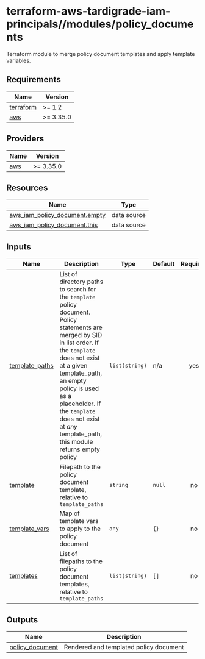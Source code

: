 # terraform-aws-tardigrade-iam-principals//modules/policy_documents

Terraform module to merge policy document templates and apply template variables.


<!-- BEGIN TFDOCS -->
## Requirements

| Name | Version |
|------|---------|
| <a name="requirement_terraform"></a> [terraform](#requirement\_terraform) | >= 1.2 |
| <a name="requirement_aws"></a> [aws](#requirement\_aws) | >= 3.35.0 |

## Providers

| Name | Version |
|------|---------|
| <a name="provider_aws"></a> [aws](#provider\_aws) | >= 3.35.0 |

## Resources

| Name | Type |
|------|------|
| [aws_iam_policy_document.empty](https://registry.terraform.io/providers/hashicorp/aws/latest/docs/data-sources/iam_policy_document) | data source |
| [aws_iam_policy_document.this](https://registry.terraform.io/providers/hashicorp/aws/latest/docs/data-sources/iam_policy_document) | data source |

## Inputs

| Name | Description | Type | Default | Required |
|------|-------------|------|---------|:--------:|
| <a name="input_template_paths"></a> [template\_paths](#input\_template\_paths) | List of directory paths to search for the `template` policy document. Policy statements are merged by SID in list order. If the `template` does not exist at a given template\_path, an empty policy is used as a placeholder. If the `template` does not exist at *any* template\_path, this module returns empty policy | `list(string)` | n/a | yes |
| <a name="input_template"></a> [template](#input\_template) | Filepath to the policy document template, relative to `template_paths` | `string` | `null` | no |
| <a name="input_template_vars"></a> [template\_vars](#input\_template\_vars) | Map of template vars to apply to the policy document | `any` | `{}` | no |
| <a name="input_templates"></a> [templates](#input\_templates) | List of filepaths to the policy document templates, relative to `template_paths` | `list(string)` | `[]` | no |

## Outputs

| Name | Description |
|------|-------------|
| <a name="output_policy_document"></a> [policy\_document](#output\_policy\_document) | Rendered and templated policy document |

<!-- END TFDOCS -->
